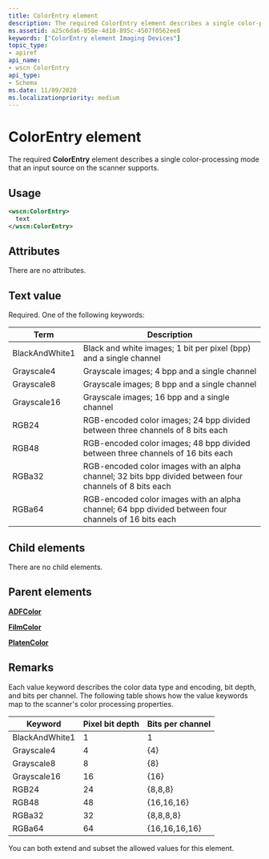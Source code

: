 ```yaml
---
title: ColorEntry element
description: The required ColorEntry element describes a single color-processing mode that an input source on the scanner supports.
ms.assetid: a25c6da6-058e-4d10-895c-4507f0562ee8
keywords: ["ColorEntry element Imaging Devices"]
topic_type:
- apiref
api_name:
- wscn ColorEntry
api_type:
- Schema
ms.date: 11/09/2020
ms.localizationpriority: medium
---
```


# ColorEntry element

The required **ColorEntry** element describes a single color-processing mode that an input source on the scanner supports.

## Usage

```xml
<wscn:ColorEntry>
  text
</wscn:ColorEntry>
```

## Attributes

There are no attributes.

## Text value

Required. One of the following keywords:

| Term | Description |
|--|--|
| BlackAndWhite1 | Black and white images; 1 bit per pixel (bpp) and a single channel |
| Grayscale4 | Grayscale images; 4 bpp and a single channel |
| Grayscale8 | Grayscale images; 8 bpp and a single channel |
| Grayscale16 | Grayscale images; 16 bpp and a single channel |
| RGB24 | RGB-encoded color images; 24 bpp divided between three channels of 8 bits each |
| RGB48 | RGB-encoded color images; 48 bpp divided between three channels of 16 bits each |
| RGBa32 | RGB-encoded color images with an alpha channel; 32 bits bpp divided between four channels of 8 bits each |
| RGBa64 | RGB-encoded color images with an alpha channel; 64 bpp divided between four channels of 16 bits each |

## Child elements

There are no child elements.

## Parent elements

[**ADFColor**](adfcolor.md)

[**FilmColor**](filmcolor.md)

[**PlatenColor**](platencolor.md)

## Remarks

Each value keyword describes the color data type and encoding, bit depth, and bits per channel. The following table shows how the value keywords map to the scanner's color processing properties.

| Keyword | Pixel bit depth | Bits per channel |
|--|--|--|
| BlackAndWhite1 | 1 | 1 |
| Grayscale4 | 4 | {4} |
| Grayscale8 | 8 | {8} |
| Grayscale16 | 16 | {16} |
| RGB24 | 24 | {8,8,8} |
| RGB48 | 48 | {16,16,16} |
| RGBa32 | 32 | {8,8,8,8} |
| RGBa64 | 64 | {16,16,16,16} |

You can both extend and subset the allowed values for this element.
